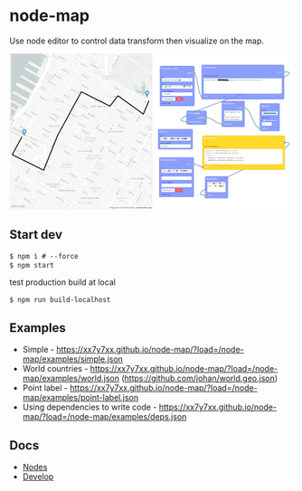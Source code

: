 # node-map

Use node editor to control data transform then visualize on the map.

![](node-map.png)

## Start dev

```
$ npm i # --force
$ npm start
```

test production build at local

```
$ npm run build-localhost
```

## Examples

* Simple - https://xx7y7xx.github.io/node-map/?load=/node-map/examples/simple.json
* World countries - https://xx7y7xx.github.io/node-map/?load=/node-map/examples/world.json (https://github.com/johan/world.geo.json)
* Point label - https://xx7y7xx.github.io/node-map/?load=/node-map/examples/point-label.json
* Using dependencies to write code - https://xx7y7xx.github.io/node-map/?load=/node-map/examples/deps.json

## Docs

* [Nodes](/NODE.md)
* [Develop](/DEVELOP.md)